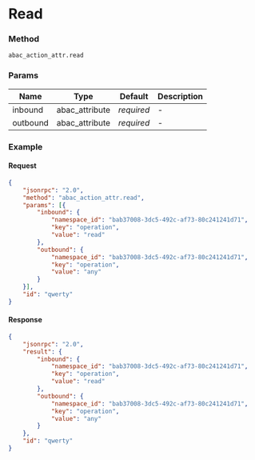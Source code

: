 # Read

### Method

```
abac_action_attr.read
```

### Params

Name     | Type           | Default    | Description
-------- | -------------- | ---------- | ------------------
inbound  | abac_attribute | _required_ | -
outbound | abac_attribute | _required_ | -

### Example

#### Request

```json
{
    "jsonrpc": "2.0",
    "method": "abac_action_attr.read",
    "params": [{
        "inbound": {
            "namespace_id": "bab37008-3dc5-492c-af73-80c241241d71",
            "key": "operation",
            "value": "read"
        },
        "outbound": {
            "namespace_id": "bab37008-3dc5-492c-af73-80c241241d71",
            "key": "operation",
            "value": "any"
        }
    }],
    "id": "qwerty"
}
```

#### Response

```json
{
    "jsonrpc": "2.0",
    "result": {
        "inbound": {
            "namespace_id": "bab37008-3dc5-492c-af73-80c241241d71",
            "key": "operation",
            "value": "read"
        },
        "outbound": {
            "namespace_id": "bab37008-3dc5-492c-af73-80c241241d71",
            "key": "operation",
            "value": "any"
        }
    },
    "id": "qwerty"
}
```

